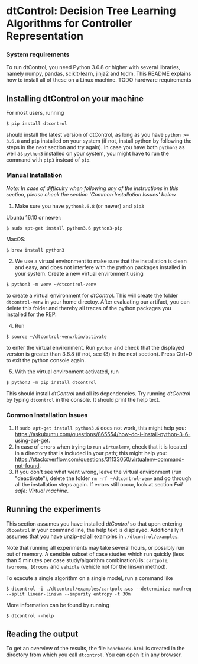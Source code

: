 # dtControl: Decision Tree Learning Algorithms for Controller Representation

### System requirements 

To run dtControl, you need Python 3.6.8 or higher with several libraries, namely numpy, pandas, scikit-learn, jinja2 and tqdm. This README explains how to install all of these on a Linux machine. TODO hardware requirements


## Installing dtControl on your machine

For most users, running

```
$ pip install dtcontrol
```

should install the latest version of dtControl, as long as you have `python >= 3.6.8` and `pip` installed on your system (if not, install python by following the steps in the next section and try again). In case you have both `python2` as well as `python3` installed on your system, you might have to run the command with `pip3` instead of `pip`.

### Manual Installation

_Note: In case of difficulty when following any of the instructions in this section, please check the section 'Common Installation Issues' below_

1. Make sure you have `python3.6.8` (or newer) and `pip3`

Ubuntu 16.10 or newer:
```
$ sudo apt-get install python3.6 python3-pip
```

MacOS:
```
$ brew install python3
```

2. We use a virtual environment to make sure that the installation is clean and easy, and does not interfere with the python packages installed in your system. Create a new virtual environment using

```
$ python3 -m venv ~/dtcontrol-venv
```

to create a virtual environment for _dtControl_. This will create the folder `dtcontrol-venv` in your home directoy. After evaluating our artifact, you can delete this folder and thereby all traces of the python packages you installed for the REP.

4. Run 

```
$ source ~/dtcontrol-venv/bin/activate
```

to enter the virtual environment. Run `python` and check that the displayed version is greater than 3.6.8 (if not, see (3) in the next section). Press Ctrl+D to exit the python console again.

5. With the virtual environment activated, run 

```
$ python3 -m pip install dtcontrol
```

This should install _dtControl_ and all its dependencies. Try running _dtControl_ by typing `dtcontrol` in the console. It should print the help text.


### Common Installation Issues

1. If `sudo apt-get install python3.6` does not work, this might help you: https://askubuntu.com/questions/865554/how-do-i-install-python-3-6-using-apt-get.
2. In case of errors when trying to run `virtualenv`, check that it is located in a directory that is included in your path; this might help you: https://stackoverflow.com/questions/31133050/virtualenv-command-not-found.
3. If you don't see what went wrong, leave the virtual environment (run "deactivate"), delete the folder `rm -rf ~/dtcontrol-venv` and go through all the installation steps again. If errors still occur, look at section _Fail safe: Virtual machine_.


## Running the experiments

This section assumes you have installed _dtControl_ so that upon entering `dtcontrol` in your command line, the help text is displayed. Additionally it assumes that you have unzip-ed all examples in `./dtcontrol/examples`.

Note that running all experiments may take several hours, or possibly run out of memory. A sensible subset of case studies which run quickly (less than 5 minutes per case study/algorithm combination) is: `cartpole`, `tworooms`, `10rooms` and `vehicle` (vehicle not for the linsvm method).

To execute a single algorithm on a single model, run a command like
```
$ dtcontrol -i ./dtcontrol/examples/cartpole.scs --determinize maxfreq --split linear-linsvm --impurity entropy -t 30m
```

More information can be found by running

```
$ dtcontrol --help
```


## Reading the output

To get an overview of the results, the file `benchmark.html` is created in the directory from which you call `dtcontrol`.  You can open it in any browser.

